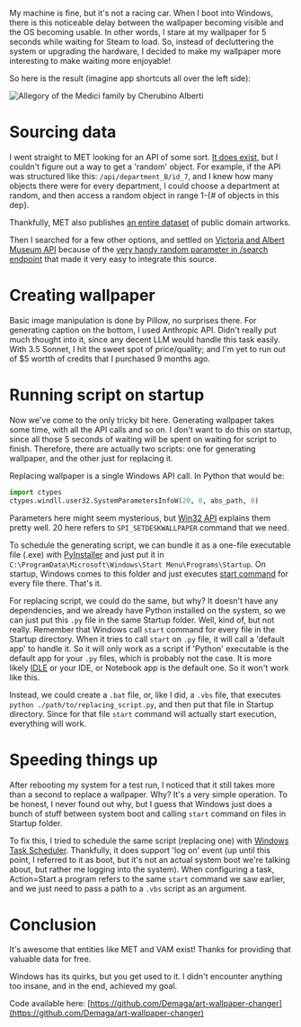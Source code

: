 My machine is fine, but it's not a racing car. When I boot into Windows, there is this noticeable delay between the wallpaper becoming visible and the OS becoming usable. In other words, I stare at my wallpaper for 5 seconds while waiting for Steam to load. So, instead of decluttering the system or upgrading the hardware, I decided to make my wallpaper more interesting to make waiting more enjoyable!

So here is the result (imagine app shortcuts all over the left side):

![Allegory of the Medici family by Cherubino Alberti](/assets/art-wallpaper-medici.png)

# Sourcing data

I went straight to MET looking for an API of some sort. [It does exist](https://metmuseum.github.io/), but I couldn't figure out a way to get a 'random' object. For example, if the API was structured like this: `/api/department_B/id_7`, and I knew how many objects there were for every department, I could choose a department at random, and then access a random object in range 1-{# of objects in this dep}. 

Thankfully, MET also publishes [an entire dataset](https://www.kaggle.com/datasets/metmuseum/the-met) of public domain artworks.

Then I searched for a few other options, and settled on [Victoria and Albert Museum API](https://developers.vam.ac.uk/guide/v2/quick-start.html) because of the [very handy random parameter in /search endpoint](https://developers.vam.ac.uk/guide/v2/restriction/miscellaneous.html?highlight=random#random-random) that made it very easy to integrate this source.

# Creating wallpaper

Basic image manipulation is done by Pillow, no surprises there. For generating caption on the bottom, I used Anthropic API. Didn't really put much thought into it, since any decent LLM would handle this task easily. With 3.5 Sonnet, I hit the sweet spot of price/quality; and I'm yet to run out of $5 wortth of credits that I purchased 9 months ago.

# Running script on startup

Now we've come to the only tricky bit here. Generating wallpaper takes some time, with all the API calls and so on. I don't want to do this on startup, since all those 5 seconds of waiting will be spent on waiting for script to finish. Therefore, there are actually two scripts: one for generating wallpaper, and the other just for replacing it.

Replacing wallpaper is a single Windows API call. In Python that would be:
``` python
import ctypes
ctypes.windll.user32.SystemParametersInfoW(20, 0, abs_path, 0)
```

Parameters here might seem mysterious, but [Win32 API](https://learn.microsoft.com/en-us/windows/win32/api/winuser/nf-winuser-systemparametersinfow) explains them pretty well. 20 here refers to `SPI_SETDESKWALLPAPER` command that we need.

To schedule the generating script, we can bundle it as a one-file executable file (.exe) with [PyInstaller](https://pyinstaller.org/en/stable/) and just put it in `C:\ProgramData\Microsoft\Windows\Start Menu\Programs\Startup`. On startup, Windows comes to this folder and just executes [start command](https://learn.microsoft.com/en-us/windows-server/administration/windows-commands/start) for every file there. That's it.

For replacing script, we could do the same, but why? It doesn't have any dependencies, and we already have Python installed on the system, so we can just put this `.py` file in the same Startup folder. Well, kind of, but not really. Remember that Windows call `start` command for every file in the Startup directory. When it tries to call `start` on `.py` file, it will call a 'default app' to handle it. So it will only work as a script if 'Python' executable is the default app for your `.py` files, which is probably not the case. It is more likely [IDLE](https://docs.python.org/3/library/idle.html) or your IDE, or Notebook app is the default one. So it won't work like this.

Instead, we could create a `.bat` file, or, like I did, a `.vbs` file, that executes `python ./path/to/replacing_script.py`, and then put that file in Startup directory. Since for that file `start` command will actually start execution, everything will work.

# Speeding things up

After rebooting my system for a test run, I noticed that it still takes more than a second to replace a wallpaper. Why? It's a very simple operation. To be honest, I never found out why, but I guess that Windows just does a bunch of stuff between system boot and calling `start` command on files in Startup folder. 

To fix this, I tried to schedule the same script (replacing one) with [Windows Task Scheduler](https://learn.microsoft.com/en-us/windows/win32/taskschd/task-scheduler-start-page). Thankfully, it does support 'log on' event (up until this point, I referred to it as boot, but it's not an actual system boot we're talking about, but rather me logging into the system). When configuring a task, Action=Start a program refers to the same `start` command we saw earlier, and we just need to pass a path to a `.vbs` script as an argument.

# Conclusion

It's awesome that entities like MET and VAM exist! Thanks for providing that valuable data for free.

Windows has its quirks, but you get used to it. I didn't encounter anything too insane, and in the end, achieved my goal.

Code available here: [https://github.com/Demaga/art-wallpaper-changer](https://github.com/Demaga/art-wallpaper-changer)